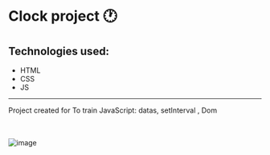 # Clock project 🕐
## Technologies used:
- HTML
- CSS
- JS
<hr>Project created for To train JavaScript: datas, setInterval , Dom

<br><br>
![image](https://user-images.githubusercontent.com/93017981/162860087-8ddd8411-2920-40cc-b560-7bde42687620.png)
<br>
